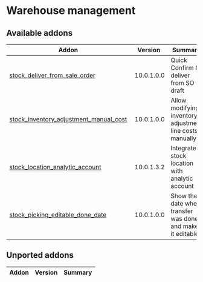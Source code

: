 Warehouse management
================

[//]: # (addons)

Available addons
----------------
**Addon** | **Version** | **Summary**
--- | --- | ---
[stock_deliver_from_sale_order](stock_deliver_from_sale_order/) | 10.0.1.0.0 | Quick Confirm & deliver from SO draft
[stock_inventory_adjustment_manual_cost](stock_inventory_adjustment_manual_cost/) | 10.0.1.0.0 | Allow modifying inventory adjustment line costs manually
[stock_location_analytic_account](stock_location_analytic_account/) | 10.0.1.3.2 | Integrate stock location with analytic account
[stock_picking_editable_done_date](stock_picking_editable_done_date/) | 10.0.1.0.0 | Show the date when transfer was done and make it editable

Unported addons
----------------
**Addon** | **Version** | **Summary**
--- | --- | ---
